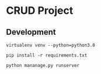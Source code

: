# CRUD Project

## Development 

    virtualenv venv --python=python3.8
    
    pip install -r requirements.txt

    python mananage.py runserver
